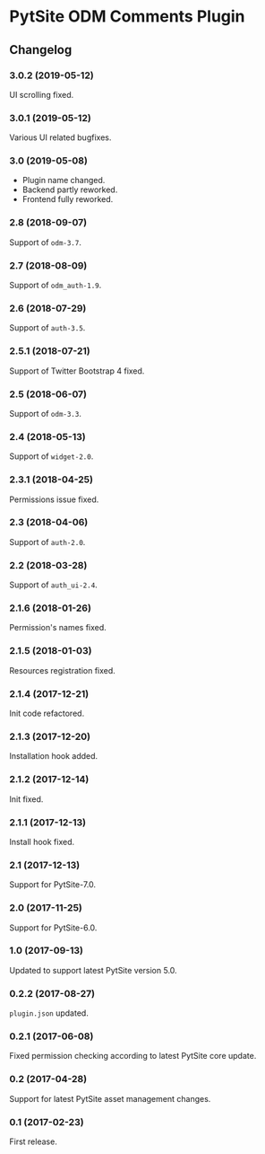 # PytSite ODM Comments Plugin


## Changelog


### 3.0.2 (2019-05-12)

UI scrolling fixed. 


### 3.0.1 (2019-05-12)

Various UI related bugfixes.


### 3.0 (2019-05-08)

- Plugin name changed.
- Backend partly reworked.
- Frontend fully reworked.


### 2.8 (2018-09-07)

Support of `odm-3.7`.


### 2.7 (2018-08-09)

Support of `odm_auth-1.9`.


### 2.6 (2018-07-29)

Support of `auth-3.5`.


### 2.5.1 (2018-07-21)

Support of Twitter Bootstrap 4 fixed.


### 2.5 (2018-06-07)

Support of `odm-3.3`.


### 2.4 (2018-05-13)

Support of `widget-2.0`.


### 2.3.1 (2018-04-25)

Permissions issue fixed.


### 2.3 (2018-04-06)

Support of `auth-2.0`.


### 2.2 (2018-03-28)

Support of `auth_ui-2.4`.


### 2.1.6 (2018-01-26)

Permission's names fixed.


### 2.1.5 (2018-01-03)

Resources registration fixed.


### 2.1.4 (2017-12-21)

Init code refactored.


### 2.1.3 (2017-12-20)

Installation hook added.


### 2.1.2 (2017-12-14)

Init fixed.


### 2.1.1 (2017-12-13)

Install hook fixed.


### 2.1 (2017-12-13)

Support for PytSite-7.0.


### 2.0 (2017-11-25)

Support for PytSite-6.0.


### 1.0 (2017-09-13)

Updated to support latest PytSite version 5.0.


### 0.2.2 (2017-08-27)

`plugin.json` updated.


### 0.2.1 (2017-06-08)

Fixed permission checking according to latest PytSite core update.


### 0.2 (2017-04-28)

Support for latest PytSite asset management changes.


### 0.1 (2017-02-23)

First release.
